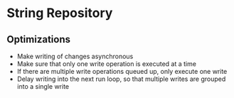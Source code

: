# String Repository
## Optimizations
- Make writing of changes asynchronous
- Make sure that only one write operation is executed at a time
- If there are multiple write operations queued up, only execute one write
- Delay writing into the next run loop, so that multiple writes are grouped into a single write